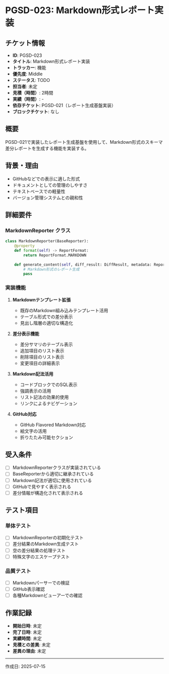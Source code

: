 # PGSD-023: Markdown形式レポート実装

## チケット情報
- **ID**: PGSD-023
- **タイトル**: Markdown形式レポート実装
- **トラッカー**: 機能
- **優先度**: Middle
- **ステータス**: TODO
- **担当者**: 未定
- **見積（時間）**: 2時間
- **実績（時間）**: -
- **依存チケット**: PGSD-021（レポート生成基盤実装）
- **ブロックチケット**: なし

## 概要
PGSD-021で実装したレポート生成基盤を使用して、Markdown形式のスキーマ差分レポートを生成する機能を実装する。

## 背景・理由
- GitHubなどでの表示に適した形式
- ドキュメントとしての管理のしやすさ
- テキストベースでの軽量性
- バージョン管理システムとの親和性

## 詳細要件
### MarkdownReporter クラス
```python
class MarkdownReporter(BaseReporter):
    @property
    def format(self) -> ReportFormat:
        return ReportFormat.MARKDOWN
    
    def generate_content(self, diff_result: DiffResult, metadata: ReportMetadata) -> str:
        # Markdown形式のレポート生成
        pass
```

### 実装機能
1. **Markdownテンプレート拡張**
   - 既存のMarkdown組み込みテンプレート活用
   - テーブル形式での差分表示
   - 見出し階層の適切な構造化

2. **差分表示機能**
   - 差分サマリのテーブル表示
   - 追加項目のリスト表示
   - 削除項目のリスト表示
   - 変更項目の詳細表示

3. **Markdown記法活用**
   - コードブロックでのSQL表示
   - 強調表示の活用
   - リスト記法の効果的使用
   - リンクによるナビゲーション

4. **GitHub対応**
   - GitHub Flavored Markdown対応
   - 絵文字の活用
   - 折りたたみ可能セクション

## 受入条件
- [ ] MarkdownReporterクラスが実装されている
- [ ] BaseReporterから適切に継承されている
- [ ] Markdown記法が適切に使用されている
- [ ] GitHubで見やすく表示される
- [ ] 差分情報が構造化されて表示される

## テスト項目
### 単体テスト
- [ ] MarkdownReporterの初期化テスト
- [ ] 差分結果のMarkdown生成テスト
- [ ] 空の差分結果の処理テスト
- [ ] 特殊文字のエスケープテスト

### 品質テスト
- [ ] Markdownパーサーでの検証
- [ ] GitHub表示確認
- [ ] 各種Markdownビューアーでの確認

## 作業記録
- **開始日時**: 未定
- **完了日時**: 未定
- **実績時間**: 未定
- **見積との差異**: 未定
- **差異の理由**: 未定

---

作成日: 2025-07-15
